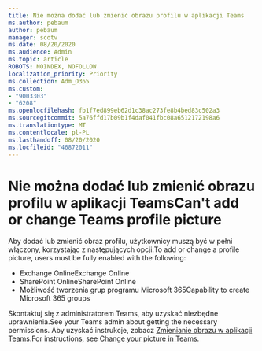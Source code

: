 ```yaml
---
title: Nie można dodać lub zmienić obrazu profilu w aplikacji Teams
ms.author: pebaum
author: pebaum
manager: scotv
ms.date: 08/20/2020
ms.audience: Admin
ms.topic: article
ROBOTS: NOINDEX, NOFOLLOW
localization_priority: Priority
ms.collection: Adm_O365
ms.custom:
- "9003303"
- "6208"
ms.openlocfilehash: fb1f7ed899eb62d1c38ac273fe8b4bed83c502a3
ms.sourcegitcommit: 5a76ffd17b09b1f4daf041fbc08a6512172198a6
ms.translationtype: MT
ms.contentlocale: pl-PL
ms.lasthandoff: 08/20/2020
ms.locfileid: "46872011"
---
```

# <a name="cant-add-or-change-teams-profile-picture"></a><span data-ttu-id="0d409-102">Nie można dodać lub zmienić obrazu profilu w aplikacji Teams</span><span class="sxs-lookup"><span data-stu-id="0d409-102">Can't add or change Teams profile picture</span></span>

<span data-ttu-id="0d409-103">Aby dodać lub zmienić obraz profilu, użytkownicy muszą być w pełni włączony, korzystając z następujących opcji:</span><span class="sxs-lookup"><span data-stu-id="0d409-103">To add or change a profile picture, users must be fully enabled with the following:</span></span>

- <span data-ttu-id="0d409-104">Exchange Online</span><span class="sxs-lookup"><span data-stu-id="0d409-104">Exchange Online</span></span>
- <span data-ttu-id="0d409-105">SharePoint Online</span><span class="sxs-lookup"><span data-stu-id="0d409-105">SharePoint Online</span></span>
- <span data-ttu-id="0d409-106">Możliwość tworzenia grup programu Microsoft 365</span><span class="sxs-lookup"><span data-stu-id="0d409-106">Capability to create Microsoft 365 groups</span></span>

<span data-ttu-id="0d409-107">Skontaktuj się z administratorem Teams, aby uzyskać niezbędne uprawnienia.</span><span class="sxs-lookup"><span data-stu-id="0d409-107">See your Teams admin about getting the necessary permissions.</span></span> <span data-ttu-id="0d409-108">Aby uzyskać instrukcje, zobacz [Zmienianie obrazu w aplikacji Teams](https://support.microsoft.com/office/change-your-picture-in-teams-7a711943-9248-420e-b814-c071aa8d9b9c).</span><span class="sxs-lookup"><span data-stu-id="0d409-108">For instructions, see [Change your picture in Teams](https://support.microsoft.com/office/change-your-picture-in-teams-7a711943-9248-420e-b814-c071aa8d9b9c).</span></span>